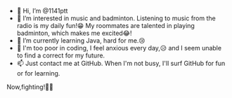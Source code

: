 - 👋 Hi, I’m @1141ptt
- 👀 I’m interested in music and badminton. Listening to music from the radio is my daily fun!😁 My roommates are talented in playing badminton, which makes me excited😂!
- 🌱 I’m currently learning Java, hard for me.😢
- 💞️ I'm too poor in coding, I feel anxious every day,😥 and I seem unable to find a correct for my future.
- 📫 Just contact me at GitHub. When I'm not busy, I'll surf GitHub for fun or for learning.

Now,fighting!💪💪

<!---
1141ptt/1141ptt is a ✨ special ✨ repository because its `README.md` (this file) appears on your GitHub profile.
You can click the Preview link to take a look at your changes.
--->
